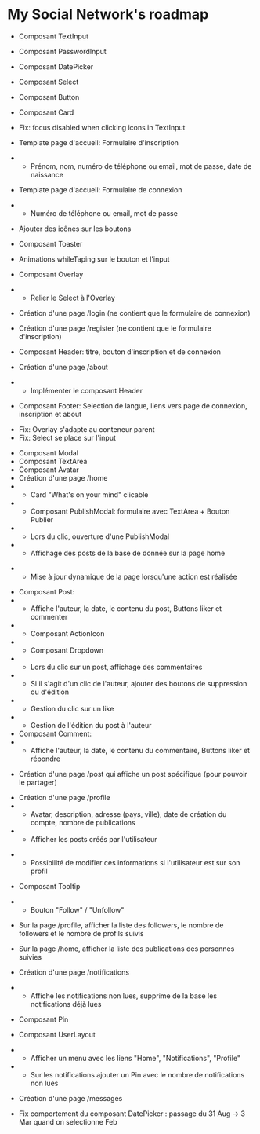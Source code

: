 # My Social Network's roadmap

+ Composant TextInput
+ Composant PasswordInput
+ Composant DatePicker
+ Composant Select
+ Composant Button
+ Composant Card
+ Fix: focus disabled when clicking icons in TextInput
+ Template page d'accueil: Formulaire d'inscription
+ - Prénom, nom, numéro de téléphone ou email, mot de passe, date de naissance
+ Template page d'accueil: Formulaire de connexion
+ - Numéro de téléphone ou email, mot de passe

+ Ajouter des icônes sur les boutons
+ Composant Toaster
+ Animations whileTaping sur le bouton et l'input
+ Composant Overlay
+ - Relier le Select à l'Overlay
+ Création d'une page /login (ne contient que le formulaire de connexion)
+ Création d'une page /register (ne contient que le formulaire d'inscription)
+ Composant Header: titre, bouton d'inscription et de connexion
+ Création d'une page /about
+ - Implémenter le composant Header
+ Composant Footer: Selection de langue, liens vers page de connexion, inscription et about

- Fix: Overlay s'adapte au conteneur parent
- Fix: Select se place sur l'input
+ Composant Modal
+ Composant TextArea
+ Composant Avatar
+ Création d'une page /home
+ - Card "What's on your mind" clicable
+ - Composant PublishModal: formulaire avec TextArea + Bouton Publier
+ - Lors du clic, ouverture d'une PublishModal
+ - Affichage des posts de la base de donnée sur la page home
- - Mise à jour dynamique de la page lorsqu'une action est réalisée
+ Composant Post:
+ - Affiche l'auteur, la date, le contenu du post, Buttons liker et commenter
+ - Composant ActionIcon
+ - Composant Dropdown
+ - Lors du clic sur un post, affichage des commentaires
+ - Si il s'agit d'un clic de l'auteur, ajouter des boutons de suppression ou d'édition
+ - Gestion du clic sur un like
+ - Gestion de l'édition du post à l'auteur
+ Composant Comment:
+ - Affiche l'auteur, la date, le contenu du commentaire, Buttons liker et répondre
- Création d'une page /post qui affiche un post spécifique (pour pouvoir le partager)

+ Création d'une page /profile
+ - Avatar, description, adresse (pays, ville), date de création du compte, nombre de publications
+ - Afficher les posts créés par l'utilisateur
- - Possibilité de modifier ces informations si l'utilisateur est sur son profil

+ Composant Tooltip

+ - Bouton "Follow" / "Unfollow"
+ Sur la page /profile, afficher la liste des followers, le nombre de followers et le nombre de profils suivis
- Sur la page /home, afficher la liste des publications des personnes suivies

- Création d'une page /notifications
- - Affiche les notifications non lues, supprime de la base les notifications déjà lues

- Composant Pin
- Composant UserLayout
- - Afficher un menu avec les liens "Home", "Notifications", "Profile"
- - Sur les notifications ajouter un Pin avec le nombre de notifications non lues

- Création d'une page /messages

- Fix comportement du composant DatePicker : passage du 31 Aug -> 3 Mar quand on selectionne Feb 
